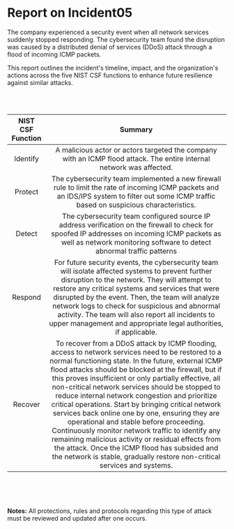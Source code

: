 # Report on Incident05
The company experienced a security event when all network services suddenly stopped responding. The cybersecurity team found the disruption was caused by a distributed denial of services (DDoS) attack through a flood of incoming ICMP packets. 

This report outlines the incident's timeline, impact, and the organization's actions across the five NIST CSF functions to enhance future resilience against similar attacks.

<br>
<br>

| NIST CSF Function   | Summary |
|:-------------------:|:-------:|
| Identify            | A malicious actor or actors targeted the company with an ICMP flood attack. The entire internal network was affected.  |
| Protect             | The cybersecurity team implemented a new firewall rule to limit the rate of incoming ICMP packets and an IDS/IPS system to filter out some ICMP traffic based on suspicious characteristics. |
| Detect              | The cybersecurity team configured source IP address verification on the firewall to check for spoofed IP addresses on incoming ICMP packets as well as network monitoring software to detect abnormal traffic patterns |
| Respond             | For future security events, the cybersecurity team will isolate affected systems to prevent further disruption to the network. They will attempt to restore any critical systems and services that were disrupted by the event. Then, the team will analyze network logs to check for suspicious and abnormal activity. The team will also report all incidents to upper management and appropriate legal authorities, if applicable. |
| Recover             | To recover from a DDoS attack by ICMP flooding, access to network services need to be restored to a normal functioning state. In the future, external ICMP flood attacks should be blocked at the firewall, but if this proves insufficient or only partially effective, all non-critical network services should be stopped to reduce internal network congestion and prioritize critical operations. Start by bringing critical network services back online one by one, ensuring they are operational and stable before proceeding. Continuously monitor network traffic to identify any remaining malicious activity or residual effects from the attack. Once the ICMP flood has subsided and the network is stable, gradually restore non-critical services and systems. |

<br>
<br>
<br>

 **Notes:** All protections, rules and protocols regarding this type of attack must be reviewed and updated after one occurs.